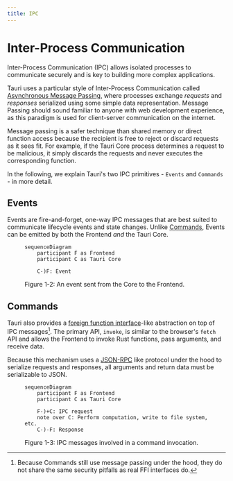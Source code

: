 ```yaml
---
title: IPC
---
```


# Inter-Process Communication

Inter-Process Communication (IPC) allows isolated processes to communicate securely and is key to building more complex applications.

Tauri uses a particular style of Inter-Process Communication called [Asynchronous Message Passing], where processes exchange _requests_ and _responses_ serialized using some simple data representation. Message Passing should sound familiar to anyone with web development experience, as this paradigm is used for client-server communication on the internet.

Message passing is a safer technique than shared memory or direct function access because the recipient is free to reject or discard requests as it sees fit. For example, if the Tauri Core process determines a request to be malicious, it simply discards the requests and never executes the corresponding function.

In the following, we explain Tauri's two IPC primitives - `Events` and `Commands` - in more detail.

## Events

Events are fire-and-forget, one-way IPC messages that are best suited to communicate lifecycle events and state changes. Unlike [Commands](#commands), Events can be emitted by both the Frontend _and_ the Tauri Core.

<figure>

```mermaid
sequenceDiagram
    participant F as Frontend
    participant C as Tauri Core

    C-)F: Event
```

<figcaption>Figure 1-2: An event sent from the Core to the Frontend.</figcaption>
</figure>

## Commands

Tauri also provides a [foreign function interface]-like abstraction on top of IPC messages[^1]. The primary API, `invoke`, is similar to the browser's `fetch` API and allows the Frontend to invoke Rust functions, pass arguments, and receive data.

Because this mechanism uses a [JSON-RPC] like protocol under the hood to serialize requests and responses, all arguments and return data must be serializable to JSON.

<figure>

```mermaid
sequenceDiagram
    participant F as Frontend
    participant C as Tauri Core

    F-)+C: IPC request
    note over C: Perform computation, write to file system, etc.
    C-)-F: Response
```

<figcaption>Figure 1-3: IPC messages involved in a command invocation.</figcaption>
</figure>

<!-- prettier-ignore -->
[^1]: Because Commands still use message passing under the hood, they do not share the same security pitfalls as real FFI interfaces do.

[asynchronous message passing]: https://en.wikipedia.org/wiki/Message_passing#Asynchronous_message_passing
[json-rpc]: https://www.jsonrpc.org
[foreign function interface]: https://en.wikipedia.org/wiki/Foreign_function_interface
